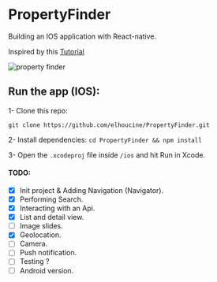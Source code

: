 # PropertyFinder
Building an IOS application with React-native.

Inspired by this [Tutorial](https://www.raywenderlich.com/99473/introducing-react-native-building-apps-javascript)

![property finder](http://g.recordit.co/0u32cRo9fe.gif)

## Run the app (IOS):

1- Clone this repo:

``
git clone https://github.com/elhoucine/PropertyFinder.git
``

2- Install dependencies:
``
cd PropertyFinder && npm install
``

3- Open the `.xcodeproj` file inside `/ios` and hit Run in Xcode.

#### TODO:
- [x] Init project & Adding Navigation (Navigator).
- [x] Performing Search.
- [x] Interacting with an Api.
- [x] List and detail view.
- [ ] Image slides.
- [x] Geolocation.
- [ ] Camera.
- [ ] Push notification.
- [ ] Testing ?
- [ ] Android version.
